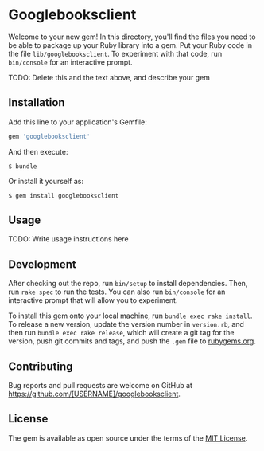 # Googlebooksclient

Welcome to your new gem! In this directory, you'll find the files you need to be able to package up your Ruby library into a gem. Put your Ruby code in the file `lib/googlebooksclient`. To experiment with that code, run `bin/console` for an interactive prompt.

TODO: Delete this and the text above, and describe your gem

## Installation

Add this line to your application's Gemfile:

```ruby
gem 'googlebooksclient'
```

And then execute:

    $ bundle

Or install it yourself as:

    $ gem install googlebooksclient

## Usage

TODO: Write usage instructions here

## Development

After checking out the repo, run `bin/setup` to install dependencies. Then, run `rake spec` to run the tests. You can also run `bin/console` for an interactive prompt that will allow you to experiment.

To install this gem onto your local machine, run `bundle exec rake install`. To release a new version, update the version number in `version.rb`, and then run `bundle exec rake release`, which will create a git tag for the version, push git commits and tags, and push the `.gem` file to [rubygems.org](https://rubygems.org).

## Contributing

Bug reports and pull requests are welcome on GitHub at https://github.com/[USERNAME]/googlebooksclient.

## License

The gem is available as open source under the terms of the [MIT License](https://opensource.org/licenses/MIT).
